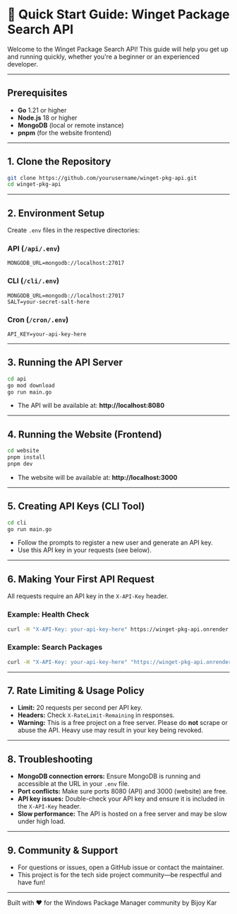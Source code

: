 # 🚀 Quick Start Guide: Winget Package Search API

Welcome to the Winget Package Search API! This guide will help you get up and running quickly, whether you're a beginner or an experienced developer.

---

## Prerequisites

- **Go** 1.21 or higher
- **Node.js** 18 or higher
- **MongoDB** (local or remote instance)
- **pnpm** (for the website frontend)

---

## 1. Clone the Repository

```bash
git clone https://github.com/yourusername/winget-pkg-api.git
cd winget-pkg-api
```

---

## 2. Environment Setup

Create `.env` files in the respective directories:

### API (`/api/.env`)
```env
MONGODB_URL=mongodb://localhost:27017
```

### CLI (`/cli/.env`)
```env
MONGODB_URL=mongodb://localhost:27017
SALT=your-secret-salt-here
```

### Cron (`/cron/.env`)
```env
API_KEY=your-api-key-here
```

---

## 3. Running the API Server

```bash
cd api
go mod download
go run main.go
```
- The API will be available at: **http://localhost:8080**

---

## 4. Running the Website (Frontend)

```bash
cd website
pnpm install
pnpm dev
```
- The website will be available at: **http://localhost:3000**

---

## 5. Creating API Keys (CLI Tool)

```bash
cd cli
go run main.go
```
- Follow the prompts to register a new user and generate an API key.
- Use this API key in your requests (see below).

---

## 6. Making Your First API Request

All requests require an API key in the `X-API-Key` header.

### Example: Health Check
```bash
curl -H "X-API-Key: your-api-key-here" https://winget-pkg-api.onrender.com/api/v1/ping
```

### Example: Search Packages
```bash
curl -H "X-API-Key: your-api-key-here" "https://winget-pkg-api.onrender.com/api/v1/search?q=firefox"
```

---

## 7. Rate Limiting & Usage Policy

- **Limit:** 20 requests per second per API key.
- **Headers:** Check `X-RateLimit-Remaining` in responses.
- **Warning:** This is a free project on a free server. Please do **not** scrape or abuse the API. Heavy use may result in your key being revoked.

---

## 8. Troubleshooting

- **MongoDB connection errors:** Ensure MongoDB is running and accessible at the URL in your `.env` file.
- **Port conflicts:** Make sure ports 8080 (API) and 3000 (website) are free.
- **API key issues:** Double-check your API key and ensure it is included in the `X-API-Key` header.
- **Slow performance:** The API is hosted on a free server and may be slow under high load.

---

## 9. Community & Support

- For questions or issues, open a GitHub issue or contact the maintainer.
- This project is for the tech side project community—be respectful and have fun!

---

Built with ❤️ for the Windows Package Manager community by Bijoy Kar
